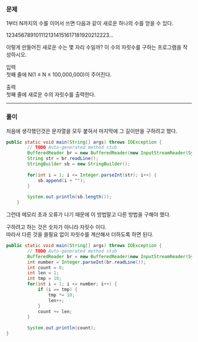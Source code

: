 ### 문제
1부터 N까지의 수를 이어서 쓰면 다음과 같이 새로운 하나의 수를 얻을 수 있다.

1234567891011121314151617181920212223...

이렇게 만들어진 새로운 수는 몇 자리 수일까? 이 수의 자릿수를 구하는 프로그램을 작성하시오.

입력   
첫째 줄에 N(1 ≤ N ≤ 100,000,000)이 주어진다.

출력   
첫째 줄에 새로운 수의 자릿수를 출력한다.

---
### 풀이
처음에 생각했던것은 문자열을 모두 붙혀서 마지막에 그 길이만을 구하려고 했다.

```java
public static void main(String[] args) throws IOException {
		// TODO Auto-generated method stub
		BufferedReader br = new BufferedReader(new InputStreamReader(System.in));
		String str = br.readLine();
		StringBuilder sb = new StringBuilder();
		
		for(int i = 1; i <= Integer.parseInt(str); i++) {
			sb.append(i + "");
		}
		
		System.out.println(sb.length());
    }
```
그런데 메모리 초과 오류가 나기 때문에 이 방법말고 다른 방법을 구해야 했다.  

구하려고 하는 것은 숫자가 아니라 자릿수 이다.   
따라서 다른 것을 쓸필요 없이 자릿수를 계산해서 더하도록 하면 된다.

```java
public static void main(String[] args) throws IOException {
		// TODO Auto-generated method stub
		BufferedReader br = new BufferedReader(new InputStreamReader(System.in));
		int number = Integer.parseInt(br.readLine());
		int count = 0;
		int len = 1;
		int tmp = 10;
		for(int i = 1; i <= number; i++) {
			if (i == tmp) {
				tmp *= 10;
				len++;
			}
			count += len;
		}
		
		System.out.println(count);
}
```


